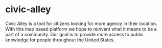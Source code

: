 # civic-alley
Civic Alley is a tool for citizens looking for more agency in their location. With this map based platform we hope to reinvent what it means to be a part of a community. Our goal is to provide more access to public knowledge for people throughout the United States.
